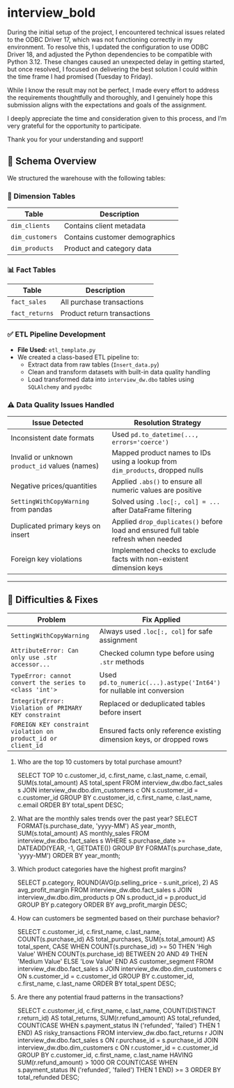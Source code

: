 # interview_bold

During the initial setup of the project, I encountered technical issues related to the ODBC Driver 17, which was not functioning correctly in my environment. To resolve this, I updated the configuration to use ODBC Driver 18, and adjusted the Python dependencies to be compatible with Python 3.12. These changes caused an unexpected delay in getting started, but once resolved, I focused on delivering the best solution I could within the time frame I had promised (Tuesday to Friday).

While I know the result may not be perfect, I made every effort to address the requirements thoughtfully and thoroughly, and I genuinely hope this submission aligns with the expectations and goals of the assignment.

I deeply appreciate the time and consideration given to this process, and I’m very grateful for the opportunity to participate.

Thank you for your understanding and support!

## 📁 Schema Overview

We structured the warehouse with the following tables:

### 🧩 Dimension Tables

| Table          | Description                          |
|----------------|--------------------------------------|
| `dim_clients`  | Contains client metadata             |
| `dim_customers`| Contains customer demographics       |
| `dim_products` | Product and category data            |

### 📊 Fact Tables

| Table          | Description                          |
|----------------|--------------------------------------|
| `fact_sales`   | All purchase transactions            |
| `fact_returns` | Product return transactions          |


### ✅ ETL Pipeline Development

- **File Used:** `etl_template.py`
- We created a class-based ETL pipeline to:
  - Extract data from raw tables (`Insert_data.py`)
  - Clean and transform datasets with built-in data quality handling
  - Load transformed data into `interview_dw.dbo` tables using `SQLAlchemy` and `pyodbc`


### ⚠️ Data Quality Issues Handled

| Issue Detected                                  | Resolution Strategy                                                                 |
|--------------------------------------------------|--------------------------------------------------------------------------------------|
| Inconsistent date formats                        | Used `pd.to_datetime(..., errors='coerce')`                          |
| Invalid or unknown `product_id` values (names)   | Mapped product names to IDs using a lookup from `dim_products`, dropped nulls       |
| Negative prices/quantities                       | Applied `.abs()` to ensure all numeric values are positive                          |
| `SettingWithCopyWarning` from pandas             | Solved using `.loc[:, col] = ...` after DataFrame filtering           |
| Duplicated primary keys on insert                | Applied `drop_duplicates()` before load and ensured full table refresh when needed  |
| Foreign key violations                           | Implemented checks to exclude facts with non-existent dimension keys                |

---

## 🔧 Difficulties & Fixes

| Problem                                                       | Fix Applied                                                                 |
|----------------------------------------------------------------|------------------------------------------------------------------------------|
| `SettingWithCopyWarning`                                      | Always used `.loc[:, col]` for safe assignment                 |
| `AttributeError: Can only use .str accessor...`               | Checked column type before using `.str` methods                             |
| `TypeError: cannot convert the series to <class 'int'>`       | Used `pd.to_numeric(...).astype('Int64')` for nullable int conversion       |
| `IntegrityError: Violation of PRIMARY KEY constraint`         | Replaced or deduplicated tables before insert                               |
| `FOREIGN KEY constraint violation on product_id or client_id` | Ensured facts only reference existing dimension keys, or dropped rows       |
                               


1. Who are the top 10 customers by total purchase amount?

   SELECT TOP 10 
      c.customer_id,
      c.first_name,
      c.last_name,
      c.email,
      SUM(s.total_amount) AS total_spent
   FROM interview_dw.dbo.fact_sales s
   JOIN interview_dw.dbo.dim_customers c ON s.customer_id = c.customer_id
   GROUP BY 
      c.customer_id, c.first_name, c.last_name, c.email
   ORDER BY total_spent DESC;

2. What are the monthly sales trends over the past year?
   SELECT 
      FORMAT(s.purchase_date, 'yyyy-MM') AS year_month,
      SUM(s.total_amount) AS monthly_sales
   FROM interview_dw.dbo.fact_sales s
   WHERE s.purchase_date >= DATEADD(YEAR, -1, GETDATE())
   GROUP BY FORMAT(s.purchase_date, 'yyyy-MM')
   ORDER BY year_month;
3. Which product categories have the highest profit margins?

   SELECT 
      p.category,
      ROUND(AVG(p.selling_price - s.unit_price), 2) AS avg_profit_margin
   FROM interview_dw.dbo.fact_sales s
   JOIN interview_dw.dbo.dim_products p ON s.product_id = p.product_id
   GROUP BY p.category
   ORDER BY avg_profit_margin DESC;

4. How can customers be segmented based on their purchase behavior?

   SELECT 
      c.customer_id,
      c.first_name,
      c.last_name,
      COUNT(s.purchase_id) AS total_purchases,
      SUM(s.total_amount) AS total_spent,
      CASE
         WHEN COUNT(s.purchase_id) >= 50 THEN 'High Value'
         WHEN COUNT(s.purchase_id) BETWEEN 20 AND 49 THEN 'Medium Value'
         ELSE 'Low Value'
      END AS customer_segment
   FROM interview_dw.dbo.fact_sales s
   JOIN interview_dw.dbo.dim_customers c ON s.customer_id = c.customer_id
   GROUP BY c.customer_id, c.first_name, c.last_name
   ORDER BY total_spent DESC;

5. Are there any potential fraud patterns in the transactions?

   SELECT 
      c.customer_id,
      c.first_name,
      c.last_name,
      COUNT(DISTINCT r.return_id) AS total_returns,
      SUM(r.refund_amount) AS total_refunded,
      COUNT(CASE WHEN s.payment_status IN ('refunded', 'failed') THEN 1 END) AS risky_transactions
   FROM interview_dw.dbo.fact_returns r
   JOIN interview_dw.dbo.fact_sales s ON r.purchase_id = s.purchase_id
   JOIN interview_dw.dbo.dim_customers c ON r.customer_id = c.customer_id
   GROUP BY c.customer_id, c.first_name, c.last_name
   HAVING 
      SUM(r.refund_amount) > 1000 OR
      COUNT(CASE WHEN s.payment_status IN ('refunded', 'failed') THEN 1 END) >= 3
   ORDER BY total_refunded DESC;